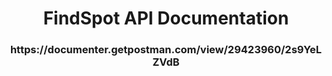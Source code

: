 <h1 align="center">FindSpot API Documentation</h1>
<h3 align="center">https://documenter.getpostman.com/view/29423960/2s9YeLZVdB</h3>
